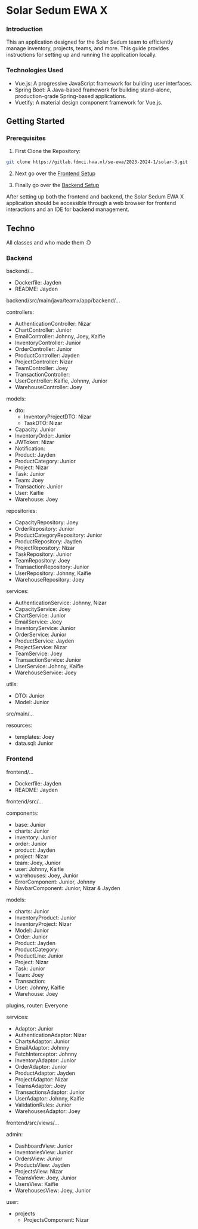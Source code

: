 # Solar Sedum EWA X
### Introduction
This an application designed for the Solar Sedum team to efficiently manage inventory, projects, teams, and more. 
This guide provides instructions for setting up and running the application locally.

### Technologies Used
- Vue.js: A progressive JavaScript framework for building user interfaces.
- Spring Boot: A Java-based framework for building stand-alone, production-grade Spring-based applications.
- Vuetify: A material design component framework for Vue.js.

## Getting Started

### Prerequisites

1. First Clone the Repository:
```bash
git clone https://gitlab.fdmci.hva.nl/se-ewa/2023-2024-1/solar-3.git
```

2. Next go over the [Frontend Setup](/frontend/README.md)

3. Finally go over the [Backend Setup](/backend/README.md)

After setting up both the frontend and backend, the Solar Sedum EWA X application should be accessible 
through a web browser for frontend interactions and an IDE for backend management.

## Techno
All classes and who made them :D

### Backend

backend/...

- Dockerfile: Jayden
- README: Jayden

backend/src/main/java/teamx/app/backend/...

controllers:
- AuthenticationController: Nizar
- ChartController: Junior
- EmailController: Johnny, Joey, Kaifie
- InventoryController: Junior
- OrderController: Junior
- ProductController: Jayden
- ProjectController: Nizar
- TeamController: Joey
- TransactionController:
- UserController: Kaifie, Johnny, Junior
- WarehouseController: Joey

models:
- dto:  
  - InventoryProjectDTO: Nizar
  - TaskDTO: Nizar
- Capacity: Junior
- InventoryOrder: Junior
- JWToken: Nizar
- Notification:
- Product: Jayden
- ProductCategory: Junior
- Project: Nizar
- Task: Junior
- Team: Joey
- Transaction: Junior
- User: Kaifie
- Warehouse: Joey

repositories:
- CapacityRepository: Joey
- OrderRepository: Junior
- ProductCategoryRepository: Junior
- ProductRepository: Jayden
- ProjectRepository: Nizar
- TaskRepository: Junior
- TeamRepository: Joey
- TransactionRepository: Junior
- UserRepository: Johnny, Kaifie
- WarehouseRepository: Joey

services:
- AuthenticationService: Johnny, Nizar
- CapacityService: Joey
- ChartService: Junior
- EmailService: Joey
- InventoryService: Junior
- OrderService: Junior
- ProductService: Jayden
- ProjectService: Nizar
- TeamService: Joey
- TransactionService: Junior
- UserService: Johnny, Kaifie
- WarehouseService: Joey

utils:
- DTO: Junior
- Model: Junior

src/main/...

resources:

- templates: Joey
- data.sql: Junior

### Frontend

frontend/...

- Dockerfile: Jayden
- README: Jayden

frontend/src/...

components:
- base: Junior
- charts: Junior
- inventory: Junior
- order: Junior
- product: Jayden
- project: Nizar
- team: Joey, Junior
- user: Johnny, Kaifie
- warehouses: Joey, Junior
- ErrorComponent: Junior, Johnny
- NavbarComponent: Junior, Nizar & Jayden

models:
- charts: Junior
- InventoryProduct: Junior
- InventoryProject: Nizar
- Model: Junior
- Order: Junior
- Product: Jayden
- ProductCategory:
- ProductLine: Junior
- Project: Nizar
- Task: Junior
- Team: Joey
- Transaction:
- User: Johnny, Kaifie
- Warehouse: Joey

plugins, router: Everyone

services:
- Adaptor: Junior
- AuthenticationAdaptor: Nizar
- ChartsAdaptor: Junior
- EmailAdaptor: Johnny
- FetchInterceptor: Johnny
- InventoryAdaptor: Junior
- OrderAdaptor: Junior
- ProductAdaptor: Jayden
- ProjectAdaptor: Nizar
- TeamsAdaptor: Joey
- TransactionsAdaptor: Junior
- UserAdaptor: Johnny, Kaifie
- ValidationRules: Junior
- WarehousesAdaptor: Joey

frontend/src/views/...

admin:
- DashboardView: Junior
- InventoriesView: Junior
- OrdersView: Junior
- ProductsView: Jayden
- ProjectsView: Nizar
- TeamsView: Joey, Junior
- UsersView: Kaifie
- WarehousesView: Joey, Junior

user:
- projects
  - ProjectsComponent: Nizar
